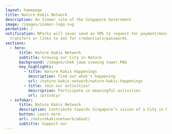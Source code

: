 ```yaml
---
layout: homepage
title: Nature Kakis Network
description: An Isomer site of the Singapore Government
image: /images/isomer-logo.svg
permalink: /
notification: NParks will never send an SMS to request for payment/money
  transfers or links to ask for credentials/passwords.
sections:
  - hero:
      title: Nature Kakis Network
      subtitle: Growing our City in Nature
      background: /images/chek jawa viewing tower.PNG
      key_highlights:
        - title: Nature Kakis Happenings
          description: Find out what's happening
          url: /nature-kakis-network/nature-kakis-happenings
        - title: Join our activities!
          description: Participate in meaningful activities
          url: /privacy/
  - infobar:
      title: Nature Kakis Network
      description: Contribute towards Singapore’s vision of a City in Nature
      button: Learn more
      url: /naturekakisnetwork/about/
      subtitle: Support our
---
```


